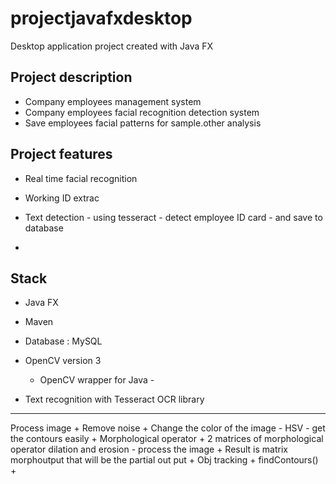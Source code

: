 # projectjavafxdesktop
Desktop application project created with Java FX 

## Project description
+ Company employees management system  
+ Company employees facial recognition detection system  
+ Save employees facial patterns for sample.other analysis 


## Project features 
+ Real time facial recognition   

+ Working ID extrac

+ Text detection - using tesseract - detect employee ID card - and save to database 


+ 










## Stack 
+ Java FX 
+ Maven 
+ Database : MySQL   
+ OpenCV version 3 
    + OpenCV wrapper for Java -
    
+ Text recognition with Tesseract OCR library  







----- 



Process image 
    + Remove noise
    + Change the color of the image - HSV - get the contours easily 
    + Morphological operator 
        + 2 matrices of morphological operator dilation and erosion - process the image 
        + Result is matrix morphoutput that will be the partial out put 
    + Obj tracking 
        + findContours()
        + 